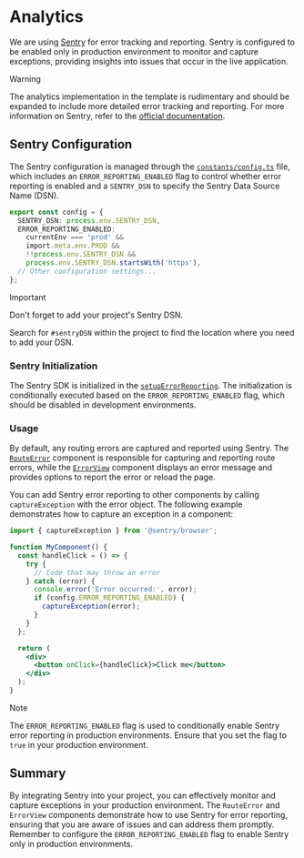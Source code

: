 # Analytics

We are using [Sentry](https://sentry.io/) for error tracking and reporting. Sentry is configured to be enabled only in production environment to monitor and capture exceptions, providing insights into issues that occur in the live application.

> [!WARNING]
> The analytics implementation in the template is rudimentary and should be expanded to include more detailed error tracking and reporting. For more information on Sentry, refer to the [official documentation](https://docs.sentry.io/).

## Sentry Configuration

The Sentry configuration is managed through the [`constants/config.ts`](/client//src/constants/config.ts) file, which includes an `ERROR_REPORTING_ENABLED` flag to control whether error reporting is enabled and a `SENTRY_DSN` to specify the Sentry Data Source Name (DSN).

```typescript
export const config = {
  SENTRY_DSN: process.env.SENTRY_DSN,
  ERROR_REPORTING_ENABLED:
    currentEnv === 'prod' &&
    import.meta.env.PROD &&
    !!process.env.SENTRY_DSN &&
    process.env.SENTRY_DSN.startsWith('https'),
  // Other configuration settings...
};
```

> [!IMPORTANT]
> Don't forget to add your project's Sentry DSN.
>
> Search for `#sentryDSN` within the project to find the location where you need to add your DSN.

### Sentry Initialization

The Sentry SDK is initialized in the [`setupErrorReporting`](/client/src/services/reporting.ts). The initialization is conditionally executed based on the `ERROR_REPORTING_ENABLED` flag, which should be disabled in development environments.

### Usage

By default, any routing errors are captured and reported using Sentry. The [`RouteError`](/client/src/routes/route-error.tsx) component is responsible for capturing and reporting route errors, while the [`ErrorView`](/client/src/components/common/error-view.tsx) component displays an error message and provides options to report the error or reload the page.

You can add Sentry error reporting to other components by calling `captureException` with the error object. The following example demonstrates how to capture an exception in a component:

```jsx
import { captureException } from '@sentry/browser';

function MyComponent() {
  const handleClick = () => {
    try {
      // Code that may throw an error
    } catch (error) {
      console.error('Error occurred:', error);
      if (config.ERROR_REPORTING_ENABLED) {
        captureException(error);
      }
    }
  };

  return (
    <div>
      <button onClick={handleClick}>Click me</button>
    </div>
  );
}
```

> [!NOTE]
> The `ERROR_REPORTING_ENABLED` flag is used to conditionally enable Sentry error reporting in production environments. Ensure that you set the flag to `true` in your production environment.

## Summary

By integrating Sentry into your project, you can effectively monitor and capture exceptions in your production environment. The `RouteError` and `ErrorView` components demonstrate how to use Sentry for error reporting, ensuring that you are aware of issues and can address them promptly. Remember to configure the `ERROR_REPORTING_ENABLED` flag to enable Sentry only in production environments.
